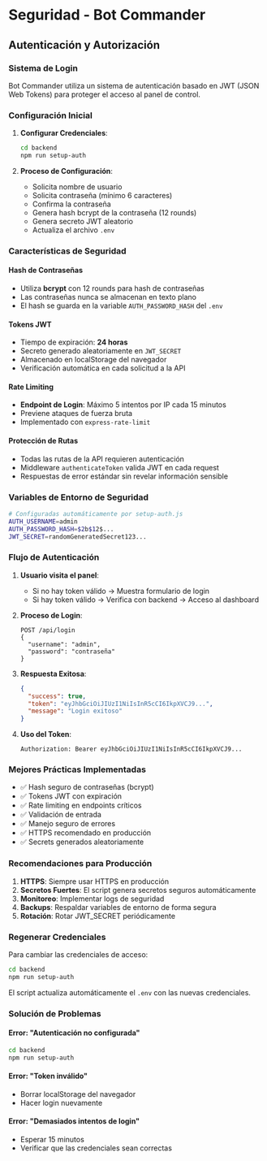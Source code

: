 # Seguridad - Bot Commander

## Autenticación y Autorización

### Sistema de Login

Bot Commander utiliza un sistema de autenticación basado en JWT (JSON Web Tokens) para proteger el acceso al panel de control.

### Configuración Inicial

1. **Configurar Credenciales**:
   ```bash
   cd backend
   npm run setup-auth
   ```

2. **Proceso de Configuración**:
   - Solicita nombre de usuario
   - Solicita contraseña (mínimo 6 caracteres)
   - Confirma la contraseña
   - Genera hash bcrypt de la contraseña (12 rounds)
   - Genera secreto JWT aleatorio
   - Actualiza el archivo `.env`

### Características de Seguridad

#### Hash de Contraseñas
- Utiliza **bcrypt** con 12 rounds para hash de contraseñas
- Las contraseñas nunca se almacenan en texto plano
- El hash se guarda en la variable `AUTH_PASSWORD_HASH` del `.env`

#### Tokens JWT
- Tiempo de expiración: **24 horas**
- Secreto generado aleatoriamente en `JWT_SECRET`
- Almacenado en localStorage del navegador
- Verificación automática en cada solicitud a la API

#### Rate Limiting
- **Endpoint de Login**: Máximo 5 intentos por IP cada 15 minutos
- Previene ataques de fuerza bruta
- Implementado con `express-rate-limit`

#### Protección de Rutas
- Todas las rutas de la API requieren autenticación
- Middleware `authenticateToken` valida JWT en cada request
- Respuestas de error estándar sin revelar información sensible

### Variables de Entorno de Seguridad

```bash
# Configuradas automáticamente por setup-auth.js
AUTH_USERNAME=admin
AUTH_PASSWORD_HASH=$2b$12$...
JWT_SECRET=randomGeneratedSecret123...
```

### Flujo de Autenticación

1. **Usuario visita el panel**:
   - Si no hay token válido → Muestra formulario de login
   - Si hay token válido → Verifica con backend → Acceso al dashboard

2. **Proceso de Login**:
   ```
   POST /api/login
   {
     "username": "admin",
     "password": "contraseña"
   }
   ```

3. **Respuesta Exitosa**:
   ```json
   {
     "success": true,
     "token": "eyJhbGciOiJIUzI1NiIsInR5cCI6IkpXVCJ9...",
     "message": "Login exitoso"
   }
   ```

4. **Uso del Token**:
   ```
   Authorization: Bearer eyJhbGciOiJIUzI1NiIsInR5cCI6IkpXVCJ9...
   ```

### Mejores Prácticas Implementadas

- ✅ Hash seguro de contraseñas (bcrypt)
- ✅ Tokens JWT con expiración
- ✅ Rate limiting en endpoints críticos
- ✅ Validación de entrada
- ✅ Manejo seguro de errores
- ✅ HTTPS recomendado en producción
- ✅ Secrets generados aleatoriamente

### Recomendaciones para Producción

1. **HTTPS**: Siempre usar HTTPS en producción
2. **Secretos Fuertes**: El script genera secretos seguros automáticamente
3. **Monitoreo**: Implementar logs de seguridad
4. **Backups**: Respaldar variables de entorno de forma segura
5. **Rotación**: Rotar JWT_SECRET periódicamente

### Regenerar Credenciales

Para cambiar las credenciales de acceso:

```bash
cd backend
npm run setup-auth
```

El script actualiza automáticamente el `.env` con las nuevas credenciales.

### Solución de Problemas

#### Error: "Autenticación no configurada"
```bash
cd backend
npm run setup-auth
```

#### Error: "Token inválido"
- Borrar localStorage del navegador
- Hacer login nuevamente

#### Error: "Demasiados intentos de login"
- Esperar 15 minutos
- Verificar que las credenciales sean correctas
